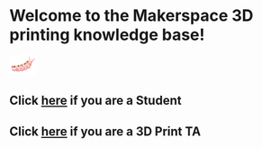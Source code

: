 # Welcome to the Makerspace 3D printing knowledge base!
<img src="https://github.com/semisubzero/LayerSlayers/blob/master/Misc/MakerspaceSlug.png" width="48">

## Click [here](https://github.com/semisubzero/LayerSlayers/wiki/Student-Table-of-Contents) if you are a Student
## Click [here](https://github.com/semisubzero/LayerSlayers/wiki/TA-Table-of-Contents) if you are a 3D Print TA

